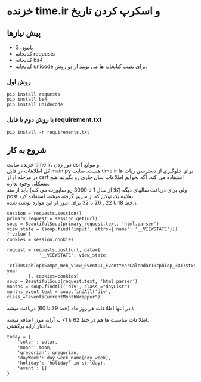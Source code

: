 # خزنده time.ir و اسکرپ کردن تاریخ

## پیش نیازها
- پایتون 3
- کتابخانه requests
- کتابخانه bs4
- کتابخانه unicode
برای نصب کتابخانه ها می تونید از دو روش:
### روش اول
```
pip install requests
pip install bs4
pip install Unidecode
```

### یا روش دوم با فایل requirement.txt
```pip install -r requirements.txt```
## شروع به کار

خزنده سایت time.ir، دور زدن csrf و موانع.\
کل اطلاهات در فایل main.py هست. سایت time.ir برای جلوگیری از دسترسی ربات ها در مرحله او از csrf استفاده می کنه. اگه بخوایم اطلاعات سال جاری رو بگیریم هیچ مشکلی وجود نداره.\
ولی برای دریافت سالهای دیگه (کلا از سال 1 تا 3000 رو ساپورت می کنه) باید از متد post بعلاوه یک توکن که از سرور گرفته میشه، استفاده کرد.\
خط 18 تا 22 , 26 تا 32 برای عبور از این موارد نوشته شده.\
```
session = requests.session()
primary_request = session.get(url)
soup = BeautifulSoup(primary_request.text, 'html.parser')
view_state = (soup.find('input', attrs={'name': '__VIEWSTATE'}))['value']
cookies = session.cookies
```
```
request = requests.post(url, data={
            '__VIEWSTATE': view_state,
            'ctl00$cphTop$Sampa_Web_View_EventUI_EventYearCalendar10cphTop_3417$txtYear': year
        }, cookies=cookies)
soup = BeautifulSoup(request.text, 'html.parser')
months = soup.findAll('div', class_="dayList")
months_event_text = soup.findAll('div', class_="eventsCurrentMonthWrapper")
```
در انتها اطلاعات هر روز ماه (خط 39 تا 60) دریافت میشه.\

اطلاعات مناسبت ها هم در خط 62 تا 71 به آرایه مون اضافه میشه.\
ساختار آرایه برگشتی
```
today = {
    'solar': solar,
    'moon': moon,
    'gregorian': gregorian,
    'dayWeek': day_week_name[day_week],
    'holiday': 'holiday' in str(day),
    'event': []
}
```
